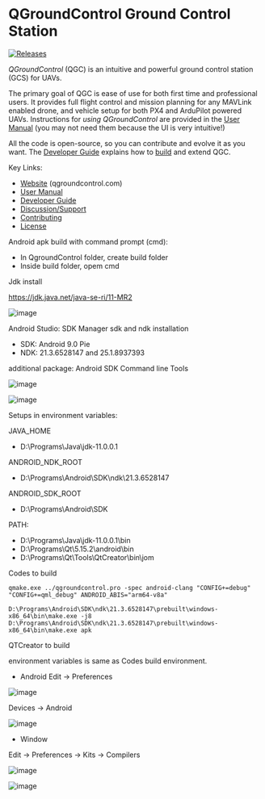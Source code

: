 # QGroundControl Ground Control Station

[![Releases](https://img.shields.io/github/release/mavlink/QGroundControl.svg)](https://github.com/mavlink/QGroundControl/releases)

*QGroundControl* (QGC) is an intuitive and powerful ground control station (GCS) for UAVs.

The primary goal of QGC is ease of use for both first time and professional users.
It provides full flight control and mission planning for any MAVLink enabled drone, and vehicle setup for both PX4 and ArduPilot powered UAVs. Instructions for *using QGroundControl* are provided in the [User Manual](https://docs.qgroundcontrol.com/en/) (you may not need them because the UI is very intuitive!)

All the code is open-source, so you can contribute and evolve it as you want.
The [Developer Guide](https://dev.qgroundcontrol.com/en/) explains how to [build](https://dev.qgroundcontrol.com/en/getting_started/) and extend QGC.


Key Links:
* [Website](http://qgroundcontrol.com) (qgroundcontrol.com)
* [User Manual](https://docs.qgroundcontrol.com/en/)
* [Developer Guide](https://dev.qgroundcontrol.com/en/)
* [Discussion/Support](https://docs.qgroundcontrol.com/en/Support/Support.html)
* [Contributing](https://dev.qgroundcontrol.com/en/contribute/)
* [License](https://github.com/mavlink/qgroundcontrol/blob/master/COPYING.md)

Android apk build with command prompt (cmd):

- In QgroundControl folder, create build folder
- Inside build folder, opem cmd

Jdk install

https://jdk.java.net/java-se-ri/11-MR2

![image](https://github.com/user-attachments/assets/1fc465f9-ab9c-4ff5-a98d-ad0cbc02bd50)


Android Studio: SDK Manager sdk and ndk installation
- SDK: Android 9.0 Pie
- NDK: 21.3.6528147 and 25.1.8937393

additional package: Android SDK Command line Tools

![image](https://github.com/user-attachments/assets/14a41daf-a2a1-451f-bbca-e0a6acd4d560)

![image](https://github.com/user-attachments/assets/ea5dfc27-cca7-4183-bbec-fe7da70c5dd9)

Setups in environment variables:

JAVA_HOME
- D:\Programs\Java\jdk-11.0.0.1

ANDROID_NDK_ROOT
- D:\Programs\Android\SDK\ndk\21.3.6528147

ANDROID_SDK_ROOT
- D:\Programs\Android\SDK

PATH:
- D:\Programs\Java\jdk-11.0.0.1\bin
- D:\Programs\Qt\5.15.2\android\bin
- D:\Programs\Qt\Tools\QtCreator\bin\jom


Codes to build
   
    qmake.exe ../qgroundcontrol.pro -spec android-clang "CONFIG+=debug" "CONFIG+=qml_debug" ANDROID_ABIS="arm64-v8a"

    D:\Programs\Android\SDK\ndk\21.3.6528147\prebuilt\windows-x86_64\bin\make.exe -j8
    D:\Programs\Android\SDK\ndk\21.3.6528147\prebuilt\windows-x86_64\bin\make.exe apk


QTCreator to build

environment variables is same as Codes build environment.

- Android
Edit -> Preferences

![image](https://github.com/user-attachments/assets/bfc7984c-7996-4458-b533-9316d0bf7420)

Devices -> Android

![image](https://github.com/user-attachments/assets/9f6b8d0a-2112-4db6-806c-b24a0dafaa3f)

- Window

Edit -> Preferences -> Kits -> Compilers

![image](https://github.com/user-attachments/assets/1eb0f695-5290-449e-ad70-80dcb3aeddc1)

![image](https://github.com/user-attachments/assets/dbbad4d0-734f-410e-bb57-70ded306728f)


